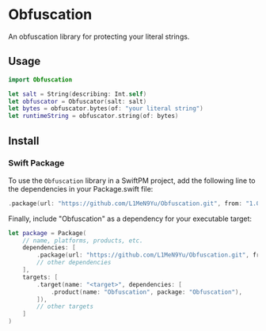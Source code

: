 # Obfuscation

An obfuscation library for protecting your literal strings.

## Usage

```swift
import Obfuscation

let salt = String(describing: Int.self)
let obfuscator = Obfuscator(salt: salt)
let bytes = obfuscator.bytes(of: "your literal string")
let runtimeString = obfuscator.string(of: bytes)
```

## Install 

### Swift Package

To use the `Obfuscation` library in a SwiftPM project, add the following line to the dependencies in your Package.swift file:

```swift
.package(url: "https://github.com/L1MeN9Yu/Obfuscation.git", from: "1.0.0"),
```

Finally, include "Obfuscation" as a dependency for your executable target:

```swift
let package = Package(
    // name, platforms, products, etc.
    dependencies: [
        .package(url: "https://github.com/L1MeN9Yu/Obfuscation.git", from: "1.0.0"),
        // other dependencies
    ],
    targets: [
        .target(name: "<target>", dependencies: [
            .product(name: "Obfuscation", package: "Obfuscation"),
        ]),
        // other targets
    ]
)
```